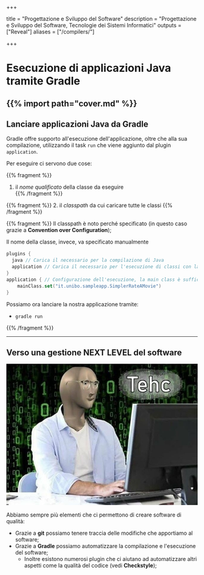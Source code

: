 
+++

title = "Progettazione e Sviluppo del Software"
description = "Progettazione e Sviluppo del Software, Tecnologie dei Sistemi Informatici"
outputs = ["Reveal"]
aliases = ["/compilers/"]

+++

# Esecuzione di applicazioni Java tramite Gradle
{{% import path="cover.md" %}}
---

## Lanciare applicazioni Java da Gradle
Gradle offre supporto all'esecuzione dell'applicazione,
oltre che alla sua compilazione,
utilizzando il task `run` che viene aggiunto dal plugin `application`.

Per eseguire ci servono due cose:

{{% fragment %}}
1. il *nome qualificato* della classe da eseguire <br>
   {{% /fragment %}}

{{% fragment %}}
2. il *classpath* da cui caricare tutte le classi
   {{% /fragment %}}

{{% fragment %}}
Il classpath è noto perché specificato (in questo caso grazie a **Convention over Configuration**);

Il nome della classe, invece, va specificato manualmente

```kotlin
plugins {
  java // Carica il necessario per la compilazione di Java
  application // Carica il necessario per l'esecuzione di classi con la JVM
}
application { // Configurazione dell'esecuzione, la main class è sufficiente
    mainClass.set("it.unibo.sampleapp.SimplerRateAMovie")
}
```

Possiamo ora lanciare la nostra applicazione tramite:
* `gradle run`

{{% /fragment %}}

---

## Verso una gestione NEXT LEVEL del software

![Meme del tizio che dice stonks ma invece dice tech](tech.jpg)

Abbiamo sempre più elementi che ci permettono di creare software di qualità:

- Grazie a **git** possiamo tenere traccia delle modifiche che apportiamo al software;
- Grazie a **Gradle** possiamo automatizzare la compilazione e l'esecuzione del software;
    - Inoltre esistono numerosi plugin che ci aiutano ad automatizzare altri aspetti come la qualità del codice (vedi **Checkstyle**);
